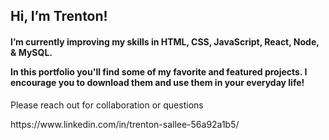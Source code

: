 <h2> Hi, I’m Trenton! </h2>

 <h4>I’m currently improving my skills in HTML, CSS, JavaScript, React, Node, & MySQL.

 In this portfolio you'll find some of my favorite and featured projects. I encourage you to download them and use them in your everyday life! </h4>

 
Please reach out for collaboration or questions
<p
trentonsmiles@gmail.com
<link> https://www.linkedin.com/in/trenton-sallee-56a92a1b5/ </link>
</p>
